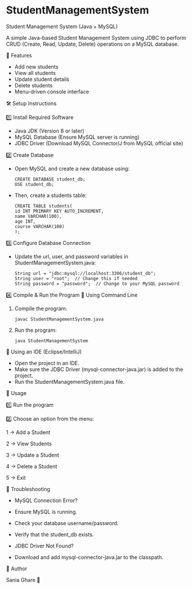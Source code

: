 # StudentManagementSystem
Student Management System (Java + MySQL)

A simple Java-based Student Management System using JDBC to perform CRUD (Create, Read, Update, Delete) operations on a MySQL database.

📌 Features
- Add new students
- View all students
- Update student details
- Delete students
- Menu-driven console interface

🛠️ Setup Instructions

1️⃣ Install Required Software
- Java JDK (Version 8 or later)
- MySQL Database (Ensure MySQL server is running)
- JDBC Driver (Download MySQL Connector/J from MySQL official site)

2️⃣ Create Database
- Open MySQL and create a new database using:

      CREATE DATABASE student_db;
      USE student_db;
  
- Then, create a students table:

      CREATE TABLE students(
      id INT PRIMARY KEY AUTO_INCREMENT,
      name VARCHAR(100),
      age INT,
      course VARCHAR(100)
      );

3️⃣ Configure Database Connection
- Update the url, user, and password variables in StudentManagementSystem.java:

      String url = "jdbc:mysql://localhost:3306/student_db";
      String user = "root";  // Change this if needed
      String password = "password";  // Change to your MySQL password

4️⃣ Compile & Run the Program
🔹 Using Command Line
1) Compile the program:

       javac StudentManagementSystem.java
3) Run the program:

       java StudentManagementSystem

🔹 Using an IDE (Eclipse/IntelliJ)
- Open the project in an IDE.
- Make sure the JDBC Driver (mysql-connector-java.jar) is added to the project.
- Run the StudentManagementSystem.java file.

📌 Usage

1️⃣ Run the program

2️⃣ Choose an option from the menu:

1 → Add a Student

2 → View Students

3 → Update a Student

4 → Delete a Student

5 → Exit


📌 Troubleshooting
- MySQL Connection Error?
- Ensure MySQL is running.
- Check your database username/password.
- Verify that the student_db exists.

- JDBC Driver Not Found?
- Download and add mysql-connector-java.jar to the classpath.


📌 Author

Sania Ghare 🚀
